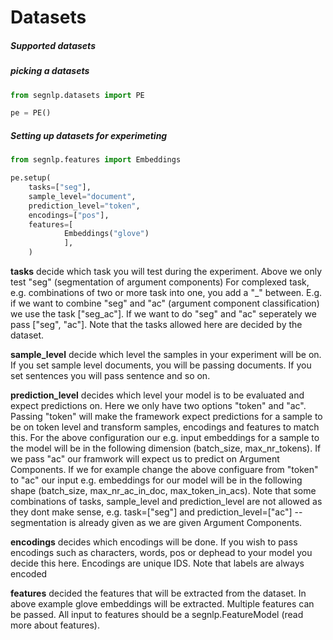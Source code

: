 
# Datasets


##### Supported datasets


##### picking a datasets

```python
from segnlp.datasets import PE

pe = PE()
```


##### Setting up datasets for experimeting


```python
from segnlp.features import Embeddings

pe.setup(
    tasks=["seg"],
    sample_level="document",
    prediction_level="token",	
    encodings=["pos"],
    features=[
    		Embeddings("glove")
    		],
	)
```

**tasks** decide which task you will test during the experiment. Above we only test "seg" (segmentation of argument components) For complexed task, e.g. combinations of two or more task into one, you add a "_" between. E.g. if we want to combine "seg" and "ac" (argument component classification) we use the task ["seg_ac"]. If we want to do "seg" and "ac" seperately we pass ["seg", "ac"].  Note that the tasks allowed here are decided by the dataset.

**sample_level** decide which level the samples in your experiment will be on. If you set sample level documents, you will be passing documents. If you set sentences you will pass sentence and so on.

**prediction_level** decides which level your model is to be evaluated and expect predictions on. Here we only have two options  "token" and "ac". Passing "token" will make the framework expect predictions for a sample to be on token level and transform samples, encodings and features to match this. For the above configuration our e.g. input embeddings for a sample to the model will be in the following dimension (batch_size, max_nr_tokens). 
If we pass "ac" our framwork will expect us to predict on Argument Components. If we for example change the above configuare from "token" to "ac" our input e.g. embeddings for our model will be in the following shape (batch_size, max_nr_ac_in_doc, max_token_in_acs). Note that some combinations of tasks, sample_level and prediction_level are not allowed as they dont make sense, e.g. task=["seg"] and prediction_level=["ac"] -- segmentation is already given as we are given Argument Components.

**encodings** decides which encodings will be done. If you wish to pass encodings such as characters, words, pos or dephead to your model you decide this here. Encodings are unique IDS.
Note that labels are always encoded

**features** decided the features that will be extracted from the dataset. In above example glove embeddings will be extracted. Multiple features can be passed. All input to features should be a segnlp.FeatureModel (read more about features).
